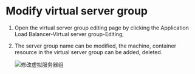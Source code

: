 # Modify virtual server group

1. Open the virtual server group editing page by clicking the Application Load Balancer-Virtual server group-Editing;

1. The server group name can be modified, the machine, container resource in the virtual server group can be added, deleted.

	![修改虚拟服务器组](../../../../image/Networking/ALB/ALB-096.png)
		
